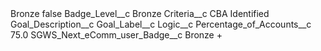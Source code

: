 <?xml version="1.0" encoding="UTF-8"?>
<CustomMetadata xmlns="http://soap.sforce.com/2006/04/metadata" xmlns:xsi="http://www.w3.org/2001/XMLSchema-instance" xmlns:xsd="http://www.w3.org/2001/XMLSchema">
    <label>Bronze</label>
    <protected>false</protected>
    <values>
        <field>Badge_Level__c</field>
        <value xsi:type="xsd:string">Bronze</value>
    </values>
    <values>
        <field>Criteria__c</field>
        <value xsi:type="xsd:string">CBA Identified</value>
    </values>
    <values>
        <field>Goal_Description__c</field>
        <value xsi:nil="true"/>
    </values>
    <values>
        <field>Goal_Label__c</field>
        <value xsi:nil="true"/>
    </values>
    <values>
        <field>Logic__c</field>
        <value xsi:nil="true"/>
    </values>
    <values>
        <field>Percentage_of_Accounts__c</field>
        <value xsi:type="xsd:double">75.0</value>
    </values>
    <values>
        <field>SGWS_Next_eComm_user_Badge__c</field>
        <value xsi:type="xsd:string">Bronze +</value>
    </values>
</CustomMetadata>
